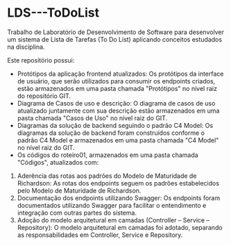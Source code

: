 # LDS---ToDoList
Trabalho de Laboratório de Desenvolvimento de Software para desenvolver um sistema de Lista de Tarefas (To Do List) aplicando conceitos estudados na disciplina.

Este repositório possui:
* Protótipos da aplicação frontend atualizados: Os protótipos da interface de usuário, que serão utilizados para consumir os endpoints criados, estão armazenados em uma pasta chamada "Protótipos" no nível raiz do repositório GIT.
* Diagrama de Casos de uso e descrição: O diagrama de casos de uso atualizado juntamente com sua descrição estão armazenados em uma pasta chamada "Casos de Uso" no nível raiz do GIT.
* Diagramas da solução de backend seguindo o padrão C4 Model: Os diagramas da solução de backend foram construídos conforme o padrão C4 Model e armazenados em uma pasta chamada "C4 Model" no nível raiz do GIT.
* Os códigos do roteiro01, armazenados em uma pasta chamada "Códigos", atualizados com:
1) Aderência das rotas aos padrões do Modelo de Maturidade de Richardson: As rotas dos endpoints seguem os padrões estabelecidos pelo Modelo de Maturidade de Richardson.
2) Documentação dos endpoints utilizando Swagger: Os endpoints foram documentados utilizando Swagger para facilitar o entendimento e integração com outras partes do sistema.
3) Adoção do modelo arquitetural em camadas (Controller – Service – Repository): O modelo arquitetural em camadas foi adotado, separando as responsabilidades em Controller, Service e Repository.
